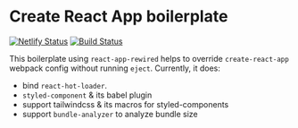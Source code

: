 # Create React App boilerplate

[![Netlify Status](https://api.netlify.com/api/v1/badges/edb328da-b301-4be4-ba1a-2fac668d034e/deploy-status)](https://app.netlify.com/sites/cra-rewired-boilerplate/deploys) [![Build Status](https://travis-ci.org/zlatanpham/create-react-rewired-boilerplate.svg?branch=master)](https://travis-ci.org/zlatanpham/create-react-rewired-boilerplate)

This boilerplate using `react-app-rewired` helps to override `create-react-app` webpack config without running `eject`. Currently, it does:

- bind `react-hot-loader`.
- `styled-component` & its babel plugin
- support tailwindcss & its macros for styled-components
- support `bundle-analyzer` to analyze bundle size
